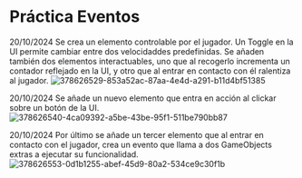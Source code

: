 # Práctica Eventos

20/10/2024 Se crea un elemento controlable por el jugador. Un Toggle en la UI permite cambiar entre dos velocidaddes predefinidas. 
Se añaden también dos elementos interactuables, uno que al recogerlo incrementa un contador reflejado en la UI, y otro que al entrar en contacto con él ralentiza al jugador.
![378626529-853a52ac-87aa-4e4d-a291-b11d4bf51385](https://github.com/user-attachments/assets/f3881209-76ce-4428-a678-a8b339c15c95)

20/10/2024 Se añade un nuevo elemento que entra en acción al clickar sobre un botón de la UI.
![378626540-4ca09392-a5be-43be-95f1-511be790bb87](https://github.com/user-attachments/assets/25170441-8a56-4be2-86d0-c4c2f43cbc91)

20/10/2024 Por último se añade un tercer elemento que al entrar en contacto con el jugador, crea un evento que llama a dos GameObjects extras a ejecutar su funcionalidad.
![378626553-0d1b1255-abef-45d9-80a2-534ce9c30f1b](https://github.com/user-attachments/assets/1b6ff228-b2a6-4bc3-b3a9-972ff1ecf5f8)
